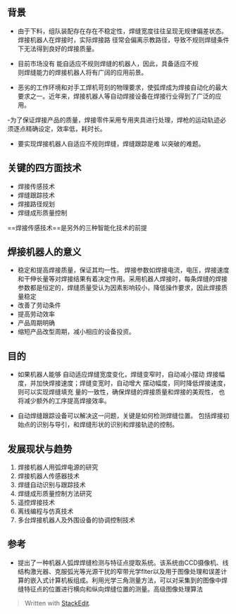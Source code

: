 ## 背景

- 由于下料，组队装配存在存在不稳定性，焊缝宽度往往呈现无规律偏差状态。焊接机器人在焊接时，实际焊接路  径常会偏离示教路径，导致不规则焊缝条件下无法得到良好的焊接质量。

- 目前市场没有  能自适应不规则焊缝的机器人，因此，具备适应不规  
则焊缝能力的焊接机器人将有广阔的应用前景。

- 恶劣的工作环境和对手工焊机苛刻的物理要求，使弧焊成为焊接自动化的最大要求之一。近年来，焊接机器人等自动焊接设备在焊接行业得到了广泛的应用。

-为了保证焊接产品的质量，焊接零件采用专用夹具进行处理，焊枪的运动轨迹必须逐点精确设定，效率低，耗时长。

- 要实现焊接机器人自适应不规则焊缝，焊缝跟踪是难  以突破的难题。

##  关键的四方面技术

- 焊接传感技术
- 焊缝跟踪技术
- 焊接路径规划
- 焊缝成形质量控制

==焊接传感技术==是另外的三种智能化技术的前提

## 焊接机器人的意义

- 稳定和提高焊接质量，保证其均一性。
焊接参数如焊接电流，电压，焊接速度和干伸长量等对焊接结果有着决定作用。采用机器人焊接时，每条焊缝的焊接参数都是恒定的，焊缝质量受认为因素影响较小，降低操作要求，因此焊接质量稳定
- 改善了劳动条件
- 提高劳动效率
- 产品周期明确
- 缩短产品改型周期，减小相应的设备投资。
## 目的

- 如果机器人能够  自动适应焊缝宽度变化，焊缝变窄时，自动减小摆动  焊接幅度，并加快焊接速度；焊缝变宽时，自动增大  摆动幅度，同时降低焊接速度，则可以实现焊缝填充  量的一致性，确保焊缝的焊接质量和焊接的美观性，  也将减少额外的工序提高焊接效率。

- 自动焊缝跟踪设备可以解决这一问题，关键是如何检测焊缝位置。
包括焊接初始点的识别与导引，和焊缝形状的识别和焊接轨迹的控制。
## 发展现状与趋势

1. 焊接机器人用弧焊电源的研究
2. 焊接机器人传感器技术
3. 焊缝自动识别与跟踪技术
4. 焊缝成形质量控制方法研究
5. 遥控焊接技术
6. 离线编程与仿真技术
7. 多台焊接机器人及外围设备的协调控制技术
## 参考
- 提出了一种机器人弧焊焊缝检测与特征点提取系统。该系统由CCD摄像机、线结构激光器、克服弧光等光源干扰的窄带光学flter以及用于图像处理和误差计算的嵌入式计算机板组成。利用光学三角测量方法，可以对采集到的图像中焊缝特征点的位置进行横向和纵向焊缝位置的测量。高级图像处理算法


> Written with [StackEdit](https://stackedit.io/).
<!--stackedit_data:
eyJoaXN0b3J5IjpbMTQ4MDI5MDM3Nl19
-->